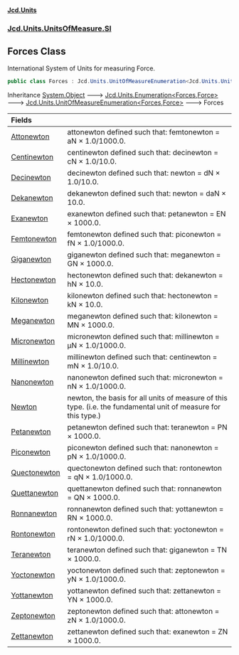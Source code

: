 #### [Jcd.Units](index 'index')
### [Jcd.Units.UnitsOfMeasure.SI](Jcd.Units.UnitsOfMeasure.SI 'Jcd.Units.UnitsOfMeasure.SI')

## Forces Class

International System of Units for measuring Force.

```csharp
public class Forces : Jcd.Units.UnitOfMeasureEnumeration<Jcd.Units.UnitsOfMeasure.SI.Forces, Jcd.Units.UnitTypes.Force>
```

Inheritance [System.Object](https://docs.microsoft.com/en-us/dotnet/api/System.Object 'System.Object') &#129106; [Jcd.Units.Enumeration&lt;](Enumeration_TEnumeration,T_ 'Jcd.Units.Enumeration<TEnumeration,T>')[Forces](Forces 'Jcd.Units.UnitsOfMeasure.SI.Forces')[,](Enumeration_TEnumeration,T_ 'Jcd.Units.Enumeration<TEnumeration,T>')[Force](Force 'Jcd.Units.UnitTypes.Force')[&gt;](Enumeration_TEnumeration,T_ 'Jcd.Units.Enumeration<TEnumeration,T>') &#129106; [Jcd.Units.UnitOfMeasureEnumeration&lt;](UnitOfMeasureEnumeration_TEnumeration,T_ 'Jcd.Units.UnitOfMeasureEnumeration<TEnumeration,T>')[Forces](Forces 'Jcd.Units.UnitsOfMeasure.SI.Forces')[,](UnitOfMeasureEnumeration_TEnumeration,T_ 'Jcd.Units.UnitOfMeasureEnumeration<TEnumeration,T>')[Force](Force 'Jcd.Units.UnitTypes.Force')[&gt;](UnitOfMeasureEnumeration_TEnumeration,T_ 'Jcd.Units.UnitOfMeasureEnumeration<TEnumeration,T>') &#129106; Forces

| Fields | |
| :--- | :--- |
| [Attonewton](Forces.Attonewton 'Jcd.Units.UnitsOfMeasure.SI.Forces.Attonewton') | attonewton defined such that: femtonewton = aN × 1.0/1000.0. |
| [Centinewton](Forces.Centinewton 'Jcd.Units.UnitsOfMeasure.SI.Forces.Centinewton') | centinewton defined such that: decinewton = cN × 1.0/10.0. |
| [Decinewton](Forces.Decinewton 'Jcd.Units.UnitsOfMeasure.SI.Forces.Decinewton') | decinewton defined such that: newton = dN × 1.0/10.0. |
| [Dekanewton](Forces.Dekanewton 'Jcd.Units.UnitsOfMeasure.SI.Forces.Dekanewton') | dekanewton defined such that: newton = daN × 10.0. |
| [Exanewton](Forces.Exanewton 'Jcd.Units.UnitsOfMeasure.SI.Forces.Exanewton') | exanewton defined such that: petanewton = EN × 1000.0. |
| [Femtonewton](Forces.Femtonewton 'Jcd.Units.UnitsOfMeasure.SI.Forces.Femtonewton') | femtonewton defined such that: piconewton = fN × 1.0/1000.0. |
| [Giganewton](Forces.Giganewton 'Jcd.Units.UnitsOfMeasure.SI.Forces.Giganewton') | giganewton defined such that: meganewton = GN × 1000.0. |
| [Hectonewton](Forces.Hectonewton 'Jcd.Units.UnitsOfMeasure.SI.Forces.Hectonewton') | hectonewton defined such that: dekanewton = hN × 10.0. |
| [Kilonewton](Forces.Kilonewton 'Jcd.Units.UnitsOfMeasure.SI.Forces.Kilonewton') | kilonewton defined such that: hectonewton = kN × 10.0. |
| [Meganewton](Forces.Meganewton 'Jcd.Units.UnitsOfMeasure.SI.Forces.Meganewton') | meganewton defined such that: kilonewton = MN × 1000.0. |
| [Micronewton](Forces.Micronewton 'Jcd.Units.UnitsOfMeasure.SI.Forces.Micronewton') | micronewton defined such that: millinewton = μN × 1.0/1000.0. |
| [Millinewton](Forces.Millinewton 'Jcd.Units.UnitsOfMeasure.SI.Forces.Millinewton') | millinewton defined such that: centinewton = mN × 1.0/10.0. |
| [Nanonewton](Forces.Nanonewton 'Jcd.Units.UnitsOfMeasure.SI.Forces.Nanonewton') | nanonewton defined such that: micronewton = nN × 1.0/1000.0. |
| [Newton](Forces.Newton 'Jcd.Units.UnitsOfMeasure.SI.Forces.Newton') | newton, the basis for all units of measure of this type. (i.e. the fundamental unit of measure for this type.) |
| [Petanewton](Forces.Petanewton 'Jcd.Units.UnitsOfMeasure.SI.Forces.Petanewton') | petanewton defined such that: teranewton = PN × 1000.0. |
| [Piconewton](Forces.Piconewton 'Jcd.Units.UnitsOfMeasure.SI.Forces.Piconewton') | piconewton defined such that: nanonewton = pN × 1.0/1000.0. |
| [Quectonewton](Forces.Quectonewton 'Jcd.Units.UnitsOfMeasure.SI.Forces.Quectonewton') | quectonewton defined such that: rontonewton = qN × 1.0/1000.0. |
| [Quettanewton](Forces.Quettanewton 'Jcd.Units.UnitsOfMeasure.SI.Forces.Quettanewton') | quettanewton defined such that: ronnanewton = QN × 1000.0. |
| [Ronnanewton](Forces.Ronnanewton 'Jcd.Units.UnitsOfMeasure.SI.Forces.Ronnanewton') | ronnanewton defined such that: yottanewton = RN × 1000.0. |
| [Rontonewton](Forces.Rontonewton 'Jcd.Units.UnitsOfMeasure.SI.Forces.Rontonewton') | rontonewton defined such that: yoctonewton = rN × 1.0/1000.0. |
| [Teranewton](Forces.Teranewton 'Jcd.Units.UnitsOfMeasure.SI.Forces.Teranewton') | teranewton defined such that: giganewton = TN × 1000.0. |
| [Yoctonewton](Forces.Yoctonewton 'Jcd.Units.UnitsOfMeasure.SI.Forces.Yoctonewton') | yoctonewton defined such that: zeptonewton = yN × 1.0/1000.0. |
| [Yottanewton](Forces.Yottanewton 'Jcd.Units.UnitsOfMeasure.SI.Forces.Yottanewton') | yottanewton defined such that: zettanewton = YN × 1000.0. |
| [Zeptonewton](Forces.Zeptonewton 'Jcd.Units.UnitsOfMeasure.SI.Forces.Zeptonewton') | zeptonewton defined such that: attonewton = zN × 1.0/1000.0. |
| [Zettanewton](Forces.Zettanewton 'Jcd.Units.UnitsOfMeasure.SI.Forces.Zettanewton') | zettanewton defined such that: exanewton = ZN × 1000.0. |
